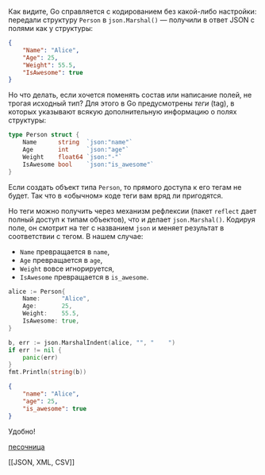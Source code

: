 Как видите, Go справляется с кодированием без какой-либо настройки: передали структуру `Person` в `json.Marshal()` — получили в ответ JSON с полями как у структуры:

```json
{
    "Name": "Alice",
    "Age": 25,
    "Weight": 55.5,
    "IsAwesome": true
}
```

Но что делать, если хочется поменять состав или написание полей, не трогая исходный тип? Для этого в Go предусмотрены _теги_ (tag), в которых указывают всякую дополнительную информацию о полях структуры:

```go
type Person struct {
    Name      string  `json:"name"`
    Age       int     `json:"age"`
    Weight    float64 `json:"-"`
    IsAwesome bool    `json:"is_awesome"`
}
```

Если создать объект типа `Person`, то прямого доступа к его тегам не будет. Так что в «обычном» коде теги вам вряд ли пригодятся.

Но теги можно получить через механизм рефлексии (пакет `reflect` дает полный доступ к типам объектов), что и делает `json.Marshal()`. Кодируя поле, он смотрит на тег с названием `json` и меняет результат в соответствии с тегом. В нашем случае: 

-   `Name` превращается в `name`,
-   `Age` превращается в `age`,
-   `Weight` вовсе игнорируется,
-   `IsAwesome` превращается в `is_awesome`.

```go
alice := Person{
    Name:      "Alice",
    Age:       25,
    Weight:    55.5,
    IsAwesome: true,
}

b, err := json.MarshalIndent(alice, "", "    ")
if err != nil {
    panic(err)
}
fmt.Println(string(b))
```

```json
{
    "name": "Alice",
    "age": 25,
    "is_awesome": true
}
```

Удобно!

[песочница](https://go.dev/play/p/fXY3ruPRman)

[[JSON, XML, CSV]]